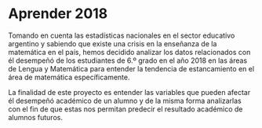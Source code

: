 # Aprender 2018

Tomando en cuenta las estadísticas nacionales en el sector educativo argentino y sabiendo que existe una crisis en la enseñanza de la matemática en el país, hemos decidido analizar los datos relacionados con él desempeñó de los estudiantes de 6.º grado en el año 2018 en las áreas de Lengua y Matemática para entender la tendencia de estancamiento en el área de matemática específicamente.

La finalidad de este proyecto es entender las variables que pueden afectar él desempeñó académico de un alumno y de la misma forma analizarlas con el fin de que estas nos permitan predecir el resultado académico de alumnos futuros.
